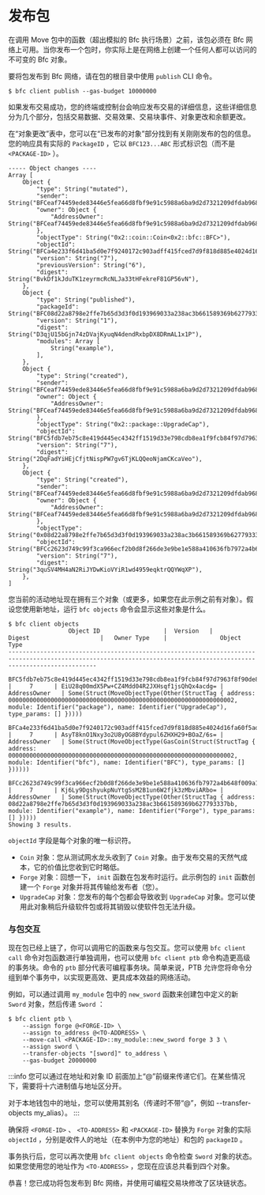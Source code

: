 # 发布包

在调用 Move 包中的函数（超出模拟的 Bfc 执行场景）之前，该包必须在 Bfc 网络上可用。当你发布一个包时，你实际上是在网络上创建一个任何人都可以访问的不可变的 Bfc 对象。

要将包发布到 Bfc 网络，请在包的根目录中使用 `publish` CLI 命令。

```plain
$ bfc client publish --gas-budget 10000000
```

如果发布交易成功，您的终端或控制台会响应发布交易的详细信息，这些详细信息分为几个部分，包括交易数据、交易效果、交易块事件、对象更改和余额更改。

在“对象更改”表中，您可以在“已发布的对象”部分找到有关刚刚发布的包的信息。您的响应具有实际的 `PackageID` ，它以 `BFC123...ABC` 形式标识包（而不是 `<PACKAGE-ID>` ）。

```plain
----- Object changes ----
Array [
    Object {
        "type": String("mutated"),
        "sender": String("BFCeaf74459ede83446e5fea66d8fbf9e91c5988a6ba9d2d7321209dfdab968e8949a28"),
        "owner": Object {
            "AddressOwner": String("BFCeaf74459ede83446e5fea66d8fbf9e91c5988a6ba9d2d7321209dfdab968e8949a28"),
        },
        "objectType": String("0x2::coin::Coin<0x2::bfc::BFC>"),
        "objectId": String("BFCa4e233f6d41ba5d0e7f9240172c903adff415fced7d9f818d885e4024d16fa60f5ad"),
        "version": String("7"),
        "previousVersion": String("6"),
        "digest": String("BvkDf1kJduTK1zeyrmcRcNLJa33tHFekreF81GP56vN"),
    },
    Object {
        "type": String("published"),
        "packageId": String("BFC08d22a8798e2ffe7b65d3d3f0d193969033a238ac3b661589369b627793337bb654f"),
        "version": String("1"),
        "digest": String("D3qjU15bGjn74zDVajKyuqN4dendRxbpDX8DRmAL1x1P"),
        "modules": Array [
            String("example"),
        ],
    },
    Object {
        "type": String("created"),
        "sender": String("BFCeaf74459ede83446e5fea66d8fbf9e91c5988a6ba9d2d7321209dfdab968e8949a28"),
        "owner": Object {
            "AddressOwner": String("BFCeaf74459ede83446e5fea66d8fbf9e91c5988a6ba9d2d7321209dfdab968e8949a28"),
        },
        "objectType": String("0x2::package::UpgradeCap"),
        "objectId": String("BFC5fdb7eb75c8e419d445ec4342ff1519d33e798cdb8ea1f9fcb84f97d7963f8f90de8"),
        "version": String("7"),
        "digest": String("2DqFadYiHEjCfjtNispPW7gv6TjKLQQeoNjamCKcaVeo"),
    },
    Object {
        "type": String("created"),
        "sender": String("BFCeaf74459ede83446e5fea66d8fbf9e91c5988a6ba9d2d7321209dfdab968e8949a28"),
        "owner": Object {
            "AddressOwner": String("BFCeaf74459ede83446e5fea66d8fbf9e91c5988a6ba9d2d7321209dfdab968e8949a28"),
        },
        "objectType": String("0x08d22a8798e2ffe7b65d3d3f0d193969033a238ac3b661589369b627793337bb::example::Forge"),
        "objectId": String("BFCc2623d749c99f3ca966ecf2b0d8f266de3e9be1e588a410636fb7972a4b648f009a1"),
        "version": String("7"),
        "digest": String("3quSV4MH4aN2RiJYDwKioVYiR1wd4959eqktrQQYWqXP"),
    },
]
```

您当前的活动地址现在拥有三个对象（或更多，如果您在此示例之前有对象）。假设您使用新地址，运行 `bfc objects` 命令会显示这些对象是什么。

```plain
$ bfc client objects
                 Object ID                  |  Version   |                    Digest                    |   Owner Type    |               Object Type               
---------------------------------------------------------------------------------------------------------------------------------------------------------------------
 BFC5fdb7eb75c8e419d445ec4342ff1519d33e798cdb8ea1f9fcb84f97d7963f8f90de8 |     7      | EiU28q00mdX5Pw+CZ4Mdd04R2JXHsqf1jsQhQx4acdg= |  AddressOwner   | Some(Struct(MoveObjectType(Other(StructTag { address: 0000000000000000000000000000000000000000000000000000000000000002, module: Identifier("package"), name: Identifier("UpgradeCap"), type_params: [] }))))
 BFCa4e233f6d41ba5d0e7f9240172c903adff415fced7d9f818d885e4024d16fa60f5ad |     7      | AsyT8knO1Nxy3o2U8yOG8BYdypul6ZHXH29+BOaZ/6s= |  AddressOwner   | Some(Struct(MoveObjectType(GasCoin(Struct(StructTag { address: 0000000000000000000000000000000000000000000000000000000000000002, module: Identifier("bfc"), name: Identifier("BFC"), type_params: [] })))))
 BFCc2623d749c99f3ca966ecf2b0d8f266de3e9be1e588a410636fb7972a4b648f009a1 |     7      | Kj6Ly9DgshyukpNuYtgSsM2B1un6W2fjk3zMbviARbo= |  AddressOwner   | Some(Struct(MoveObjectType(Other(StructTag { address: 08d22a8798e2ffe7b65d3d3f0d193969033a238ac3b661589369b627793337bb, module: Identifier("example"), name: Identifier("Forge"), type_params: [] }))))
Showing 3 results.
```

`objectId` 字段是每个对象的唯一标识符。

- `Coin` 对象：您从测试网水龙头收到了 `Coin` 对象。由于发布交易的天然气成本，它的价值比您收到它时略低。
- `Forge` 对象：回想一下， `init` 函数在包发布时运行。此示例包的 `init` 函数创建一个 `Forge` 对象并将其传输给发布者（您）。
- `UpgradeCap` 对象：您发布的每个包都会导致收到 `UpgradeCap` 对象。您可以使用此对象稍后升级软件包或将其销毁以使软件包无法升级。

### 与包交互​

现在包已经上链了，你可以调用它的函数来与包交互。您可以使用 `bfc client call` 命令对包函数进行单独调用，也可以使用 `bfc client ptb` 命令构造更高级的事务块。命令的 `ptb` 部分代表可编程事务块。简单来说，PTB 允许您将命令分组到单个事务中，以实现更高效、更具成本效益的网络活动。

例如，可以通过调用 `my_module` 包中的 `new_sword` 函数来创建包中定义的新 `Sword` 对象，然后传递 `Sword` ：

```
$ bfc client ptb \
	--assign forge @<FORGE-ID> \
	--assign to_address @<TO-ADDRESS> \
	--move-call <PACKAGE-ID>::my_module::new_sword forge 3 3 \
	--assign sword \
	--transfer-objects "[sword]" to_address \
	--gas-budget 20000000
```

:::info
您可以通过在地址和对象 ID 前面加上“@”前缀来传递它们。在某些情况下，需要将十六进制值与地址区分开。

对于本地钱包中的地址，您可以使用其别名（传递时不带“@”，例如 --transfer-objects my_alias）。
:::

确保将 `<FORGE-ID>` 、 `<TO-ADDRESS>` 和 `<PACKAGE-ID>` 替换为 `Forge` 对象的实际 `objectId` ，分别是收件人的地址（在本例中为您的地址）和包的 `packageID` 。

事务执行后，您可以再次使用 `bfc client objects` 命令检查 `Sword` 对象的状态。如果您使用您的地址作为 `<TO-ADDRESS>` ，您现在应该总共看到四个对象。

恭喜！您已成功将包发布到 Bfc 网络，并使用可编程交易块修改了区块链状态。
